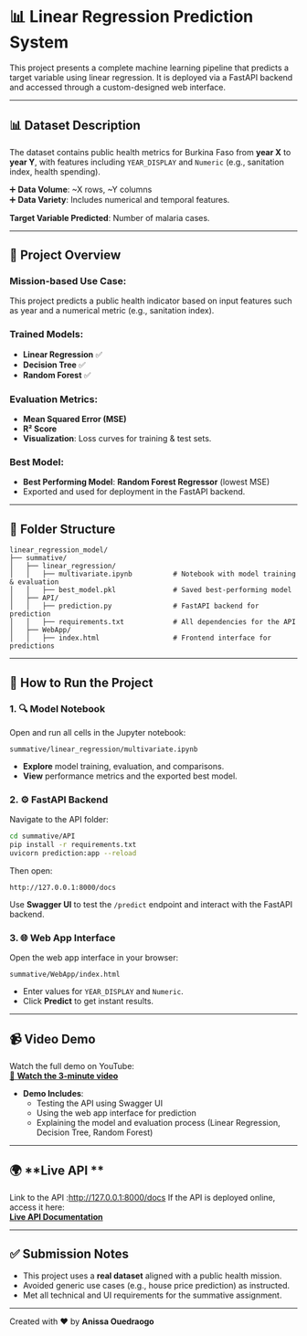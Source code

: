 # 📊 Linear Regression Prediction System

This project presents a complete machine learning pipeline that predicts a target variable using linear regression. It is deployed via a FastAPI backend and accessed through a custom-designed web interface.

---
## 📊 Dataset Description

The dataset contains public health metrics for Burkina Faso from **year X** to **year Y**, with features including `YEAR_DISPLAY` and `Numeric` (e.g., sanitation index, health spending).

➕ **Data Volume**: ~X rows, ~Y columns  
➕ **Data Variety**: Includes numerical and temporal features.

**Target Variable Predicted**: Number of malaria cases.

---

## 🧠 Project Overview

### **Mission-based Use Case**:
This project predicts a public health indicator based on input features such as year and a numerical metric (e.g., sanitation index).

### **Trained Models**:
- **Linear Regression** ✅
- **Decision Tree** ✅
- **Random Forest** ✅

### **Evaluation Metrics**:
- **Mean Squared Error (MSE)**
- **R² Score**
- **Visualization**: Loss curves for training & test sets.

### **Best Model**:
- **Best Performing Model**: **Random Forest Regressor** (lowest MSE)
- Exported and used for deployment in the FastAPI backend.

---

## 📁 Folder Structure
```
linear_regression_model/
├── summative/
│   ├── linear_regression/
│   │   ├── multivariate.ipynb          # Notebook with model training & evaluation
│   │   ├── best_model.pkl              # Saved best-performing model
│   ├── API/
│   │   ├── prediction.py               # FastAPI backend for prediction
│   │   ├── requirements.txt            # All dependencies for the API
│   ├── WebApp/
│   │   ├── index.html                  # Frontend interface for predictions
```

---

## 🚀 How to Run the Project

### 1. 🔍 **Model Notebook**  
Open and run all cells in the Jupyter notebook:
```
summative/linear_regression/multivariate.ipynb
```
- **Explore** model training, evaluation, and comparisons.
- **View** performance metrics and the exported best model.

### 2. ⚙️ **FastAPI Backend**  
Navigate to the API folder:
```bash
cd summative/API
pip install -r requirements.txt
uvicorn prediction:app --reload
```
Then open:
```
http://127.0.0.1:8000/docs
```
Use **Swagger UI** to test the `/predict` endpoint and interact with the FastAPI backend.

### 3. 🌐 **Web App Interface**  
Open the web app interface in your browser:
```
summative/WebApp/index.html
```
- Enter values for `YEAR_DISPLAY` and `Numeric`.
- Click **Predict** to get instant results.

---

## 📹 **Video Demo**  
Watch the full demo on YouTube:  
[🔗 **Watch the 3-minute video**](https://youtu.be/gDaG4W46WpI)

- **Demo Includes**:
  - Testing the API using Swagger UI
  - Using the web app interface for prediction
  - Explaining the model and evaluation process (Linear Regression, Decision Tree, Random Forest)

---

## 🌍 **Live API **  
Link to the API :http://127.0.0.1:8000/docs
If the API is deployed online, access it here:  
[**Live API Documentation**](https://your-api-url.onrender.com/docs)

---

## ✅ **Submission Notes**
- This project uses a **real dataset** aligned with a public health mission.
- Avoided generic use cases (e.g., house price prediction) as instructed.
- Met all technical and UI requirements for the summative assignment.

---

Created with ❤️ by **Anissa Ouedraogo**
